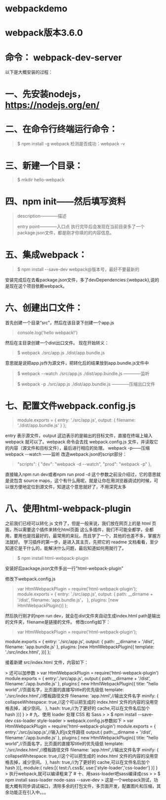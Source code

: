 # webpackdemo
# webpack版本3.6.0
# 命令： webpack-dev-server
以下是大概安装的过程：
# 一、先安装nodejs，https://nodejs.org/en/
# 二、在命令行终端运行命令：
> $ npm install -g webpack
检测是否成功：webpack -v
# 三、新建一个目录：
> $ mkdir hello-webpack
# 四、npm init——然后填写资料
> description————描述
> 
> entry point————入口点
执行完毕后会发现在当前目录多了一个package.json文件，都是刚才你填的的内容信息。
# 五、集成webpack：
> $ npm install --save-dev webpack@版本号，最好不要最新的
> 
安装完成后在去看package.json文件，多了devDependencies:{webpack},说的是现在这个项目依赖webpack。
# 六、创建出口文件：
首先创建一个目录“src”，然后在该目录下创建一个app.js
> console.log('hello webpack!')
> 
然后在主目录创建一个dist出口文件。
现在开始转义：
> $ webpack ./src/app.js ./dist/app.bundle.js
> 
意思就是说把app.js作为源文件，把转化后的结果放到app.bundle.js文件中
> 
> $ webpack --watch ./src/app.js ./dist/app.bundle.js  ————监听
> 
> $ webpack -p ./src/app.js ./dist/app.bundle.js  ————压缩出口文件
# 七、配置文件webpack.config.js

> module.exports = {
>   entry: './src/app.js',
>   output: {
>     filename: './dist/app.bundle.js'
>   }
> };
> 
entry 表示源文件，output 这边表示的是输出的目标文件，直接在终端上输入 webpack 就可以了。webpack 命令会去找 webpack.config.js 文件，并读取它的内容（源文件和目标文件），最后进行相应的处理。
webpack -p——压缩
webpack --watch ——监听
改造webpack.json的script部分：
> 
>   "scripts": {
    "dev": "webpack -d --watch",
    "prod": "webpack -p"
  },
> 
直接输入npm run dev或者npm run prod
-d 这个参数之前没介绍过，它的意思就是说包含 source maps，这个有什么用呢，就是让你在用浏览器调试的时候，可以很方便地定位到源文件，知道这个意思就好了，不用深究太多
# 八、使用html-webpack-plugin
之前我们已经可以转化 js 文件了，但是一般来说，我们放在网页上的是 html 页面，所以需要这个插件来转化html页面
这么多插件，我们不可能全都学，全都用，要用也是找最好的，最常用的来玩，而且学了一个，其他的也差不多，掌握方法就好。
学习插件的第一步，是进入其主页，先把它的 readme 文档看看，至少知道它是干什么的，能解决什么问题，最后知道如何用就行了。
> $ npm install html-webpack-plugin
> 
安装好后package.json文件多出一行"html-webpack-plugin"
> 
修改下webpack.config.js
> var HtmlWebpackPlugin = require('html-webpack-plugin');
module.exports = {
  entry: './src/app.js',
  output: {
    path: __dirname + '/dist',
    filename: 'app.bundle.js'，
  },
  plugins: [new HtmlWebpackPlugin()]
};
> 
然后执行刚才的npm run dev，就会在dist文件夹自动生成index.html
path是输出的文件夹，filename是链接的文件。
修改config如下：
> 
> var HtmlWebpackPlugin = require('html-webpack-plugin');

module.exports = {
  entry: './src/app.js',
  output: {
    path: __dirname + '/dist',
    filename: 'app.bundle.js'
  },
  plugins: [new HtmlWebpackPlugin({
    template: './src/index.html',
  })]
};
> 

接着新建 src/index.html 文件，内容如下：
> 
> <html lang="en">
<head>
  <meta charset="UTF-8">
  <title>Hello World</title>
</head>
<body>
<script type="text/javascript" src="app.bundle.js"></script></body>
</html>
> 
还可以加参数
> var HtmlWebpackPlugin = require('html-webpack-plugin')
module.exports = {
	entry:'./src/app.js',
	output:{
		path:__dirname + '/dist',
		filename:'./app.bundle.js'
	},
	plugins:[
	new HtmlWebpackPlugin({
		title: "hello world",//页面名字，比页面的直接写title的优先级低
		template: './src/index.html',//模板路径文件
    filename: 'app.html',//输出文件名字
    minify: {
      collapseWhitespace: true,//这个可以把生成的 index.html 文件的内容的没用空格去掉，减少空间。
    },
    hash: true,//为了更好的 cache,可以在文件名后加个 hash
	})]
}
> 
# 九、使用 loader 处理 CSS 和 Sass
> 
> $ npm install --save-dev css-loader style-loader
> webpack.config.js参数如下
> var HtmlWebpackPlugin = require('html-webpack-plugin')
module.exports = {
	entry:'./src/js/app.js',//输入的js文件路径
	output:{
		path:__dirname + '/dist',
		filename:'./app.bundle.js'
	},
	plugins:[
	new HtmlWebpackPlugin({
		title: "hello world",//页面名字，比页面的直接写title的优先级低
		template: './src/index.html',//模板路径文件
    filename: 'app.html',//输出文件名字
    minify: {
      collapseWhitespace: true,//这个可以把生成的 index.html 文件的内容的没用空格去掉，减少空间。
    },
    hash: true,//为了更好的 cache,可以在文件名后加个 hash
	})],
	module:{
		rules:[{
			test:/\.css$/,
			use:['style-loader','css-loader']
		}]
	}
> 
执行webpack,就可以编译粗来了
# 十、用sass-loader吧sass编译成css
> 
> $ npm install sass-loader node-sass --save-dev
> 
这是一个webpack测试，功能大概有同步调试端口，清除多余的打包文件，多页面开发，配置图片和压缩，其余功能正在引入中。。。

